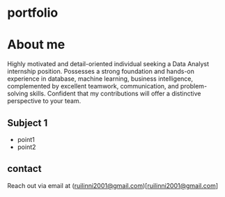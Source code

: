 # portfolio

# About me

Highly motivated and detail-oriented individual seeking a Data Analyst internship position. Possesses a strong foundation and hands-on experience in database, machine learning, business intelligence, complemented by excellent teamwork, communication,
and problem-solving skills. Confident that my contributions will offer a distinctive perspective to your team.

## Subject 1

- point1
- point2

## contact

Reach out via email at (ruilinni2001@gmail.com)[ruilinni2001@gmail.com]